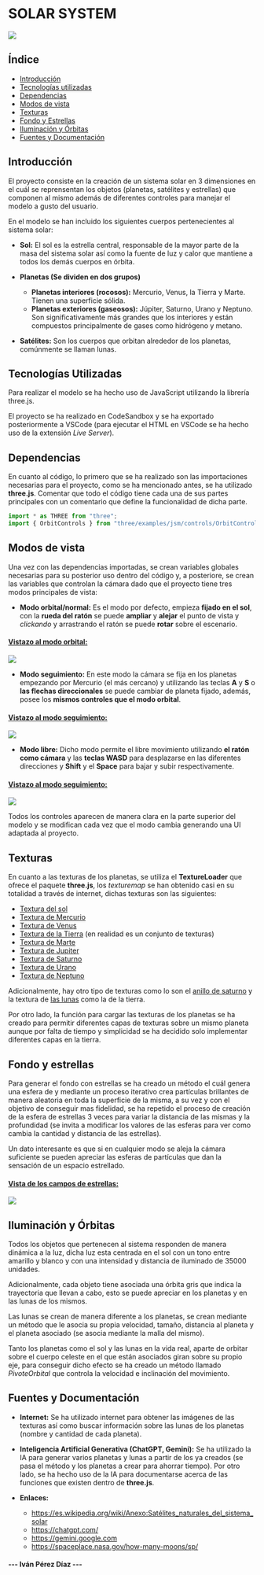 <h1 style="text-weight: bold;">SOLAR SYSTEM</h1>

<img src="Images/general_system_image.png">

## Índice

- [Introducción](#introducción)
- [Tecnologías utilizadas](#tecnologías-utilizadas)
- [Dependencias](#dependencias)
- [Modos de vista](#modos-de-vista)
- [Texturas](#texturas)
- [Fondo y Estrellas](#fondo-y-estrellas)
- [Iluminación y Órbitas](#iluminación-y-órbitas)
- [Fuentes y Documentación](#fuentes-y-documentación)

## Introducción

El proyecto consiste en la creación de un sistema solar en 3 dimensiones en el cuál se reprensentan los objetos (planetas, satélites y estrellas) que componen al mismo además de diferentes controles para manejar el modelo a gusto del usuario.

En el modelo se han incluido los siguientes cuerpos pertenecientes al sistema solar:

- **Sol:** El sol es la estrella central, responsable de la mayor parte de la masa del sistema solar así como la fuente de luz y calor que mantiene a todos los demás cuerpos en órbita.

- **Planetas (Se dividen en dos grupos)**
    - **Planetas interiores (rocosos):** Mercurio, Venus, la Tierra y Marte. Tienen una superficie sólida.
    - **Planetas exteriores (gaseosos):** Júpiter, Saturno, Urano y Neptuno. Son significativamente más grandes que los interiores y están compuestos principalmente de gases como hidrógeno y metano.

- **Satélites:** Son los cuerpos que orbitan alrededor de los planetas, comúnmente se llaman lunas.

## Tecnologías Utilizadas

Para realizar el modelo se ha hecho uso de JavaScript utilizando la librería three.js. 

El proyecto se ha realizado en CodeSandbox y se ha exportado posteriormente a VSCode (para ejecutar el HTML en VSCode se ha hecho uso de la extensión *Live Server*).

## Dependencias

En cuanto al código, lo primero que se ha realizado son las importaciones necesarias para el proyecto, como se ha mencionado antes, se ha utilizado **three.js**. Comentar que todo el código tiene cada una de sus partes principales con un comentario que define la funcionalidad de dicha parte.

```js
import * as THREE from "three";
import { OrbitControls } from "three/examples/jsm/controls/OrbitControls";
```

## Modos de vista

Una vez con las dependencias importadas, se crean variables globales necesarias para su posterior uso dentro del código y, a posteriore, se crean las variables que controlan la cámara dado que el proyecto tiene tres modos principales de vista:

- **Modo orbital/normal:** Es el modo por defecto, empieza **fijado en el sol**, con la **rueda del ratón** se puede **ampliar** y **alejar** el punto de vista y *clickando* y arrastrando el ratón se puede **rotar** sobre el escenario.

<h4 style="text-weight: bold; text-decoration: underline">Vistazo al modo orbital:</h4>

<img src="Images/orbital.png">

- **Modo seguimiento:** En este modo la cámara se fija en los planetas empezando por Mercurio (el más cercano) y utilizando las teclas **A** y **S** o **las flechas direccionales** se puede cambiar de planeta fijado, además, posee los **mismos controles que el modo orbital**.

<h4 style="text-weight: bold; text-decoration: underline">Vistazo al modo seguimiento:</h4>

<img src="Images/seguimiento.png">

- **Modo libre:** Dicho modo permite el libre movimiento utilizando **el ratón como cámara** y las **teclas WASD** para desplazarse en las diferentes direcciones y **Shift** y el **Space** para bajar y subir respectivamente.

<h4 style="text-weight: bold; text-decoration: underline">Vistazo al modo seguimiento:</h4>

<img src="Images/libre.png">

Todos los controles aparecen de manera clara en la parte superior del modelo y se modifican cada vez que el modo cambia generando una UI adaptada al proyecto.

## Texturas

En cuanto a las texturas de los planetas, se utiliza el **TextureLoader** que ofrece el paquete **three.js**, los *texturemap* se han obtenido casi en su totalidad a través de internet, dichas texturas son las siguientes:

- [Textura del sol](./src/Textures/sun_map2.png)
- [Textura de Mercurio](./src/Textures/mercurioMap.png)
- [Textura de Venus](./src/Textures/venus_map.jpg)
- [Textura de la Tierra](./src/Textures/planeta.jpg) (en realidad es un conjunto de texturas)
- [Textura de Marte](./src/Textures/marte.jpg)
- [Textura de Jupiter](./src/Textures/jupiter.jpg)
- [Textura de Saturno](./src/Textures/saturno.jpg)
- [Textura de Urano](./src/Textures/uranusMapa.jpg)
- [Textura de Neptuno](./src/Textures/neptunoMapa.jpg)

Adicionalmente, hay otro tipo de texturas como lo son el [anillo de saturno](./src/Textures/SaturnRings.png) y la textura de [las lunas](./src/Textures/moon_1024.jpg) como la de la tierra.

Por otro lado, la función para cargar las texturas de los planetas se ha creado para permitir diferentes capas de texturas sobre un mismo planeta aunque por falta de tiempo y simplicidad se ha decidido solo implementar diferentes capas en la tierra.

## Fondo y estrellas

Para generar el fondo con estrellas se ha creado un método el cuál genera una esfera de y mediante un proceso iterativo crea partículas brillantes de manera aleatoria en toda la superficie de la misma, a su vez y con el objetivo de conseguir mas fidelidad, se ha repetido el proceso de creación de la esfera de estrellas 3 veces para variar la distancia de las mismas y la profundidad (se invita a modificar los valores de las esferas para ver como cambia la cantidad y distancia de las estrellas).

Un dato interesante es que si en cualquier modo se aleja la cámara suficiente se pueden apreciar las esferas de partículas que dan la sensación de un espacio estrellado.

<h4 style="text-weight: bold; text-decoration: underline">Vista de los campos de estrellas:</h4>

<img src="./Images/estrellas.png">

## Iluminación y Órbitas

Todos los objetos que pertenecen al sistema responden de manera dinámica a la luz, dicha luz esta centrada en el sol con un tono entre amarillo y blanco y con una intensidad y distancia de iluminado de 35000 unidades.

Adicionalmente, cada objeto tiene asociada una órbita gris que indica la trayectoria que llevan a cabo, esto se puede apreciar en los planetas y en las lunas de los mismos.

Las lunas se crean de manera diferente a los planetas, se crean mediante un método que le asocia su propia velocidad, tamaño, distancia al planeta y el planeta asociado (se asocia mediante la malla del mismo).

Tanto los planetas como el sol y las lunas en la vida real, aparte de orbitar sobre el cuerpo celeste en el que están asociados giran sobre su propio eje, para conseguir dicho efecto se ha creado un método llamado *PivoteOrbital* que controla la velocidad e inclinación del movimiento.

## Fuentes y Documentación

- **Internet:** Se ha utilizado internet para obtener las imágenes de las texturas así como buscar información sobre las lunas de los planetas (nombre y cantidad de cada planeta).

- **Inteligencia Artificial Generativa (ChatGPT, Gemini):** Se ha utilizado la IA para generar varios planetas y lunas a partir de los ya creados (se pasa el método y los planetas a crear para ahorrar tiempo). Por otro lado, se ha hecho uso de la IA para documentarse acerca de las funciones que existen dentro de **three.js**.

- **Enlaces:**
    - https://es.wikipedia.org/wiki/Anexo:Satélites_naturales_del_sistema_solar
    - https://chatgpt.com/
    - https://gemini.google.com
    - https://spaceplace.nasa.gov/how-many-moons/sp/


<h4 style="text-weight: bold; text-desing: underline">--- Iván Pérez Díaz ---</h4>

